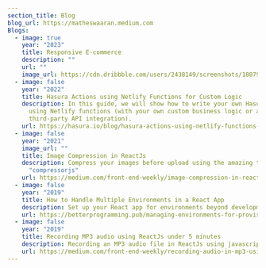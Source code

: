 ```yaml
---
section_title: Blog
blog_url: https://matheswaaran.medium.com
Blogs:
  - image: true
    year: "2023"
    title: Responsive E-commerce
    description: ""
    url: ""
    image_url: https://cdn.dribbble.com/users/2438149/screenshots/18079601/media/be79c50e27ce1566a4cda1c01fde69a8.gif
  - image: false
    year: "2022"
    title: Hasura Actions using Netlify Functions for Custom Logic
    description: In this guide, we will show how to write your own Hasura actions
      using Netlify functions (with your own custom business logic or a
      third-party API integration).
    url: https://hasura.io/blog/hasura-actions-using-netlify-functions-custom-logic/
  - image: false
    year: "2021"
    image_url: ""
    title: Image Compression in ReactJs
    description: Compress your images before upload using the amazing tool called
      "compressorjs"
    url: https://medium.com/front-end-weekly/image-compression-in-reactjs-a07ec0066b24
  - image: false
    year: "2019"
    title: How to Handle Multiple Environments in a React App
    description: Set up your React app for environments beyond development and production.
    url: https://betterprogramming.pub/managing-environments-for-provisional-builds-with-react-app-1fb411e3597
  - image: false
    year: "2019"
    title: Recording MP3 audio using ReactJs under 5 minutes
    description: Recording an MP3 audio file in ReactJs using javascript in under 5 minutes.
    url: https://medium.com/front-end-weekly/recording-audio-in-mp3-using-reactjs-under-5-minutes-5e960defaf10
---
```

